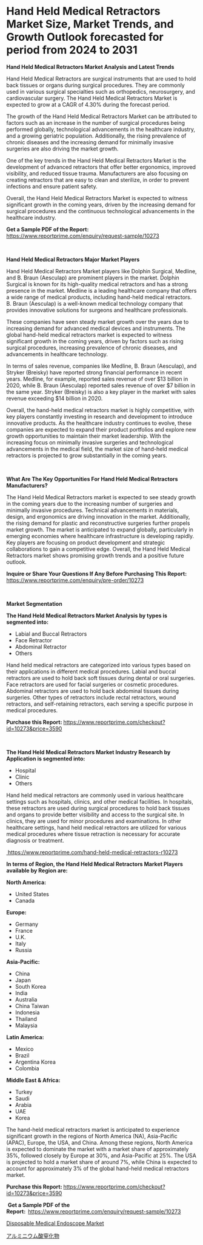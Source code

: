 <p><h1>Hand Held Medical Retractors Market Size, Market Trends, and Growth Outlook forecasted for period from 2024 to 2031</h1></p><p><strong>Hand Held Medical Retractors Market Analysis and Latest Trends</strong></p>
<p><p>Hand Held Medical Retractors are surgical instruments that are used to hold back tissues or organs during surgical procedures. They are commonly used in various surgical specialties such as orthopedics, neurosurgery, and cardiovascular surgery. The Hand Held Medical Retractors Market is expected to grow at a CAGR of 4.30% during the forecast period.</p><p>The growth of the Hand Held Medical Retractors Market can be attributed to factors such as an increase in the number of surgical procedures being performed globally, technological advancements in the healthcare industry, and a growing geriatric population. Additionally, the rising prevalence of chronic diseases and the increasing demand for minimally invasive surgeries are also driving the market growth.</p><p>One of the key trends in the Hand Held Medical Retractors Market is the development of advanced retractors that offer better ergonomics, improved visibility, and reduced tissue trauma. Manufacturers are also focusing on creating retractors that are easy to clean and sterilize, in order to prevent infections and ensure patient safety.</p><p>Overall, the Hand Held Medical Retractors Market is expected to witness significant growth in the coming years, driven by the increasing demand for surgical procedures and the continuous technological advancements in the healthcare industry.</p></p>
<p><strong>Get a Sample PDF of the Report:&nbsp;</strong> <a href="https://www.reportprime.com/enquiry/request-sample/10273">https://www.reportprime.com/enquiry/request-sample/10273</a></p>
<p>&nbsp;</p>
<p><strong>Hand Held Medical Retractors Major Market Players</strong></p>
<p><p>Hand Held Medical Retractors Market players like Dolphin Surgical, Medline, and B. Braun (Aesculap) are prominent players in the market. Dolphin Surgical is known for its high-quality medical retractors and has a strong presence in the market. Medline is a leading healthcare company that offers a wide range of medical products, including hand-held medical retractors. B. Braun (Aesculap) is a well-known medical technology company that provides innovative solutions for surgeons and healthcare professionals.</p><p>These companies have seen steady market growth over the years due to increasing demand for advanced medical devices and instruments. The global hand-held medical retractors market is expected to witness significant growth in the coming years, driven by factors such as rising surgical procedures, increasing prevalence of chronic diseases, and advancements in healthcare technology.</p><p>In terms of sales revenue, companies like Medline, B. Braun (Aesculap), and Stryker (Breisky) have reported strong financial performance in recent years. Medline, for example, reported sales revenue of over $13 billion in 2020, while B. Braun (Aesculap) reported sales revenue of over $7 billion in the same year. Stryker (Breisky) is also a key player in the market with sales revenue exceeding $14 billion in 2020.</p><p>Overall, the hand-held medical retractors market is highly competitive, with key players constantly investing in research and development to introduce innovative products. As the healthcare industry continues to evolve, these companies are expected to expand their product portfolios and explore new growth opportunities to maintain their market leadership. With the increasing focus on minimally invasive surgeries and technological advancements in the medical field, the market size of hand-held medical retractors is projected to grow substantially in the coming years.</p></p>
<p>&nbsp;</p>
<p><strong>What Are The Key Opportunities For Hand Held Medical Retractors Manufacturers?</strong></p>
<p><p>The Hand Held Medical Retractors market is expected to see steady growth in the coming years due to the increasing number of surgeries and minimally invasive procedures. Technical advancements in materials, design, and ergonomics are driving innovation in the market. Additionally, the rising demand for plastic and reconstructive surgeries further propels market growth. The market is anticipated to expand globally, particularly in emerging economies where healthcare infrastructure is developing rapidly. Key players are focusing on product development and strategic collaborations to gain a competitive edge. Overall, the Hand Held Medical Retractors market shows promising growth trends and a positive future outlook.</p></p>
<p><strong>Inquire or Share Your Questions If Any Before Purchasing This Report:</strong> <a href="https://www.reportprime.com/enquiry/pre-order/10273">https://www.reportprime.com/enquiry/pre-order/10273</a></p>
<p>&nbsp;</p>
<p><strong>Market Segmentation</strong></p>
<p><strong>The Hand Held Medical Retractors Market Analysis by types is segmented into:</strong></p>
<p><ul><li>Labial and Buccal Retractors</li><li>Face Retractor</li><li>Abdominal Retractor</li><li>Others</li></ul></p>
<p><p>Hand held medical retractors are categorized into various types based on their applications in different medical procedures. Labial and buccal retractors are used to hold back soft tissues during dental or oral surgeries. Face retractors are used for facial surgeries or cosmetic procedures. Abdominal retractors are used to hold back abdominal tissues during surgeries. Other types of retractors include rectal retractors, wound retractors, and self-retaining retractors, each serving a specific purpose in medical procedures.</p></p>
<p><strong>Purchase this Report:&nbsp;</strong><a href="https://www.reportprime.com/checkout?id=10273&price=3590">https://www.reportprime.com/checkout?id=10273&price=3590</a></p>
<p>&nbsp;</p>
<p><strong>The Hand Held Medical Retractors Market Industry Research by Application is segmented into:</strong></p>
<p><ul><li>Hospital</li><li>Clinic</li><li>Others</li></ul></p>
<p><p>Hand held medical retractors are commonly used in various healthcare settings such as hospitals, clinics, and other medical facilities. In hospitals, these retractors are used during surgical procedures to hold back tissues and organs to provide better visibility and access to the surgical site. In clinics, they are used for minor procedures and examinations. In other healthcare settings, hand held medical retractors are utilized for various medical procedures where tissue retraction is necessary for accurate diagnosis or treatment.</p></p>
<p><a href="https://www.reportprime.com/hand-held-medical-retractors-r10273">&nbsp;https://www.reportprime.com/hand-held-medical-retractors-r10273</a></p>
<p><strong>In terms of Region, the Hand Held Medical Retractors Market Players available by Region are:</strong></p>
<p>
    <p> <strong> North America: </strong>
        <ul>
            <li>United States</li>
            <li>Canada</li>
        </ul>
        </p> 
    <p> <strong> Europe: </strong>
        <ul>
            <li>Germany</li>
            <li>France</li>
            <li>U.K.</li>
            <li>Italy</li>
            <li>Russia</li>
        </ul>
        </p> 
    <p> <strong> Asia-Pacific: </strong>
        <ul>
            <li>China</li>
            <li>Japan</li>
            <li>South Korea</li>
            <li>India</li>
            <li>Australia</li>
            <li>China Taiwan</li>
            <li>Indonesia</li>
            <li>Thailand</li>
            <li>Malaysia</li>
        </ul>
        </p> 
    <p> <strong> Latin America: </strong>
        <ul>
            <li>Mexico</li>
            <li>Brazil</li>
            <li>Argentina Korea</li>
            <li>Colombia</li>
        </ul>
        </p> 
    <p> <strong> Middle East & Africa: </strong>
        <ul>
            <li>Turkey</li>
            <li>Saudi</li>
            <li>Arabia</li>
            <li>UAE</li>
            <li>Korea</li>
        </ul>
    </p>
    </p>
<p><p>The hand-held medical retractors market is anticipated to experience significant growth in the regions of North America (NA), Asia-Pacific (APAC), Europe, the USA, and China. Among these regions, North America is expected to dominate the market with a market share of approximately 35%, followed closely by Europe at 30%, and Asia-Pacific at 25%. The USA is projected to hold a market share of around 7%, while China is expected to account for approximately 3% of the global hand-held medical retractors market.</p></p>
<p><strong>Purchase this Report: </strong><a href="https://www.reportprime.com/checkout?id=10273&price=3590">https://www.reportprime.com/checkout?id=10273&price=3590</a></p>
<p>&nbsp;<strong>Get a Sample PDF of the Report:&nbsp;&nbsp;</strong><a href="https://www.reportprime.com/enquiry/request-sample/10273">https://www.reportprime.com/enquiry/request-sample/10273</a></p>
<p><strong></strong></p>
<p><p><a href="https://github.com/NorbertYates/Market-Research-Report-List-4/blob/main/disposable-medical-endoscope-market.md">Disposable Medical Endoscope Market</a></p><p><a href="https://medium.com/@thomassandoval55/%E3%82%A2%E3%83%AB%E3%83%9F%E3%83%8B%E3%82%A6%E3%83%A0%E3%82%AA%E3%82%AD%E3%82%B7%E3%83%8B%E3%83%88%E3%83%AA%E3%83%89%E5%B8%82%E5%A0%B4-%E5%B8%82%E5%A0%B4cagr-%E5%B8%82%E5%A0%B4%E5%8B%95%E5%90%91-%E3%81%8A%E3%82%88%E3%81%B3%E6%88%90%E9%95%B7%E6%88%A6%E7%95%A5%E3%81%AB%E9%96%A2%E3%81%99%E3%82%8B%E6%83%85%E5%A0%B1-397981b3f5c5">アルミニウム酸窒化物</a></p></p>